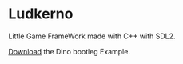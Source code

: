 # Ludkerno
Little Game FrameWork made with C++ with SDL2.

[Download](https://github.com/malysonb/Ludkerno/releases/tag/0.2.1-Alpha) the Dino bootleg Example.
